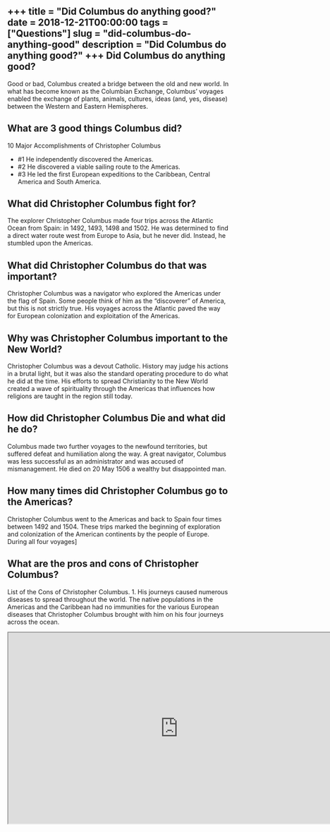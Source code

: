 +++
title = "Did Columbus do anything good?"
date = 2018-12-21T00:00:00
tags = ["Questions"]
slug = "did-columbus-do-anything-good"
description = "Did Columbus do anything good?"
+++
Did Columbus do anything good?
------------------------------

Good or bad, Columbus created a bridge between the old and new world. In what has become known as the Columbian Exchange, Columbus’ voyages enabled the exchange of plants, animals, cultures, ideas (and, yes, disease) between the Western and Eastern Hemispheres.

What are 3 good things Columbus did?
------------------------------------

10 Major Accomplishments of Christopher Columbus

- \#1 He independently discovered the Americas.
- \#2 He discovered a viable sailing route to the Americas.
- \#3 He led the first European expeditions to the Caribbean, Central America and South America.

What did Christopher Columbus fight for?
----------------------------------------

The explorer Christopher Columbus made four trips across the Atlantic Ocean from Spain: in 1492, 1493, 1498 and 1502. He was determined to find a direct water route west from Europe to Asia, but he never did. Instead, he stumbled upon the Americas.

What did Christopher Columbus do that was important?
----------------------------------------------------

Christopher Columbus was a navigator who explored the Americas under the flag of Spain. Some people think of him as the “discoverer” of America, but this is not strictly true. His voyages across the Atlantic paved the way for European colonization and exploitation of the Americas.

Why was Christopher Columbus important to the New World?
--------------------------------------------------------

Christopher Columbus was a devout Catholic. History may judge his actions in a brutal light, but it was also the standard operating procedure to do what he did at the time. His efforts to spread Christianity to the New World created a wave of spirituality through the Americas that influences how religions are taught in the region still today.

How did Christopher Columbus Die and what did he do?
----------------------------------------------------

Columbus made two further voyages to the newfound territories, but suffered defeat and humiliation along the way. A great navigator, Columbus was less successful as an administrator and was accused of mismanagement. He died on 20 May 1506 a wealthy but disappointed man.

How many times did Christopher Columbus go to the Americas?
-----------------------------------------------------------

Christopher Columbus went to the Americas and back to Spain four times between 1492 and 1504. These trips marked the beginning of exploration and colonization of the American continents by the people of Europe. During all four voyages\]

What are the pros and cons of Christopher Columbus?
---------------------------------------------------

List of the Cons of Christopher Columbus. 1. His journeys caused numerous diseases to spread throughout the world. The native populations in the Americas and the Caribbean had no immunities for the various European diseases that Christopher Columbus brought with him on his four journeys across the ocean.

<iframe allow="accelerometer; autoplay; clipboard-write; encrypted-media; gyroscope; picture-in-picture" allowfullscreen="" class="__youtube_prefs__  epyt-is-override  no-lazyload" data-no-lazy="1" data-origheight="433" data-origwidth="770" data-skipgform_ajax_framebjll="" height="433" id="_ytid_96689" loading="lazy" src="https://www.youtube.com/embed/GD3dgiDreGc?enablejsapi=1&autoplay=0&cc_load_policy=0&cc_lang_pref=&iv_load_policy=1&loop=0&modestbranding=0&rel=1&fs=1&playsinline=0&autohide=2&theme=dark&color=red&controls=1&" title="YouTube player" width="770"></iframe>